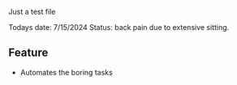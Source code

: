 Just a test file

Todays date: 7/15/2024
Status: back pain due to extensive sitting.

## Feature

- Automates the boring tasks